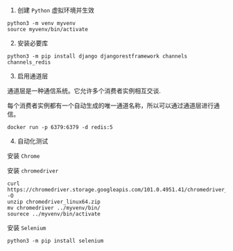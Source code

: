 1. 创建 `Python` 虚拟环境并生效

```shell
python3 -m venv myvenv
source myvenv/bin/activate
```

2. 安装必要库

```shell
python3 -m pip install django djangorestframework channels channels_redis
```

3. 启用通道层

通道层是一种通信系统。它允许多个消费者实例相互交谈.

每个消费者实例都有一个自动生成的唯一通道名称，所以可以通过通道层进行通信。

```shell
docker run -p 6379:6379 -d redis:5
```

4. 自动化测试

安装 `Chrome`

安装 `chromedriver`
```shell
curl https://chromedriver.storage.googleapis.com/101.0.4951.41/chromedriver_linux64.zip -O
unzip chromedriver_linux64.zip
mv chromedriver ../myvenv/bin/
sourece ../myvenv/bin/activate
```

安装 `Selenium`

```shell
python3 -m pip install selenium
```
